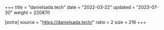 +++
title = "danielsada.tech"
date = "2022-03-22"
updated = "2023-07-30"
weight = 220870

[extra]
source = "https://danielsada.tech/"
ratio = 2
size = 216
+++
